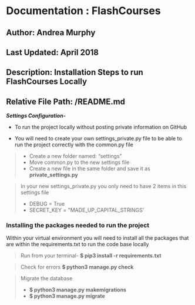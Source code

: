 # Documentation : FlashCourses
##  Author: Andrea Murphy
##  Last Updated: April 2018
##  Description: Installation Steps to run FlashCourses Locally
##  Relative File Path: /README.md

***Settings Configuration-***
* To run the project locally without posting private information on GitHub

* You will need to create your own settings_private.py file to be able to run the project correctly
with the common.py file

> - Create a new folder named: “settings”
> - Move common.py to the new settings file
> - Create a new file in the same folder and save it as **private_settings.py**

>  In your new settings_private.py you only need to have 2 items in this settings file
> - DEBUG = True
> - SECRET_KEY = "MADE_UP_CAPITAL_STRINGS’

### Installing the packages needed to run the project

Within your virtual environment you will need to install all the packages that are within the requirements.txt to run the code base locally

> Run from your terminal-
> **$ pip3 install -r requirements.txt**

> Check for errors
> **$ python3 manage.py check**

> Migrate the database
> - **$ python3 manage.py makemigrations**
> - **$ python3 manage.py migrate**

